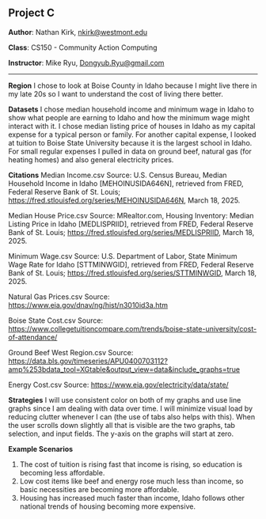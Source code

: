 ## Project C

**Author**: Nathan Kirk, nkirk@westmont.edu

**Class**: CS150 - Community Action Computing

**Instructor**: Mike Ryu, Dongyub.Ryu@gmail.com

---

**Region** I chose to look at Boise County in Idaho because I might live there in my late 20s so I want to understand
the cost of living there better.

**Datasets**
I chose median household income and minimum wage in Idaho to show what people are earning to Idaho and how the minimum 
wage might interact with it. I chose median listing price of houses in Idaho as my capital expense for a typical person
or family. For another capital expense, I looked at tuition to Boise State University because it is the largest school in
Idaho. For small regular expenses I pulled in data on ground beef, natural gas (for heating homes) and also general
electricity prices. 

**Citations**
Median Income.csv
Source: U.S. Census Bureau, Median Household Income in Idaho [MEHOINUSIDA646N], retrieved from FRED, Federal Reserve Bank of St.
Louis; https://fred.stlouisfed.org/series/MEHOINUSIDA646N, March 18, 2025.

Median House Price.csv
Source: MRealtor.com, Housing Inventory: Median Listing Price in Idaho [MEDLISPRIID], retrieved from FRED, Federal Reserve Bank
of St. Louis; https://fred.stlouisfed.org/series/MEDLISPRIID, March 18, 2025.

Minimum Wage.csv
Source: U.S. Department of Labor, State Minimum Wage Rate for Idaho [STTMINWGID], retrieved from FRED, Federal Reserve Bank of
St. Louis; https://fred.stlouisfed.org/series/STTMINWGID, March 18, 2025.

Natural Gas Prices.csv
Source: https://www.eia.gov/dnav/ng/hist/n3010id3a.htm

Boise State Cost.csv
Source: https://www.collegetuitioncompare.com/trends/boise-state-university/cost-of-attendance/

Ground Beef West Region.csv
Source: https://data.bls.gov/timeseries/APU0400703112?amp%253bdata_tool=XGtable&output_view=data&include_graphs=true

Energy Cost.csv
Source: https://www.eia.gov/electricity/data/state/

**Strategies**
I will use consistent color on both of my graphs and use line graphs since I am dealing with data over time. I will minimize
visual load by reducing clutter whenever I can (the use of tabs also helps with this). When the user scrolls down slightly
all that is visible are the two graphs, tab selection, and input fields. The y-axis on the graphs will start at zero.

**Example Scenarios**
1. The cost of tuition is rising fast that income is rising, so education is becoming less affordable.
2. Low cost items like beef and energy rose much less than income, so basic necessities are becoming more affordable.
3. Housing has increased much faster than income, Idaho follows other national trends of housing becoming more expensive.
